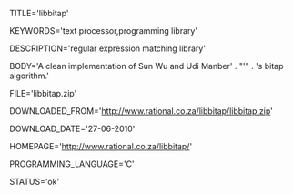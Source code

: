 
TITLE='libbitap'

KEYWORDS='text processor,programming library'

DESCRIPTION='regular expression matching library'

BODY='A clean implementation of Sun Wu and Udi Manber' . "'" . 's bitap algorithm.'

FILE='libbitap.zip'

DOWNLOADED_FROM='http://www.rational.co.za/libbitap/libbitap.zip'

DOWNLOAD_DATE='27-06-2010'

HOMEPAGE='http://www.rational.co.za/libbitap/'

PROGRAMMING_LANGUAGE='C'

STATUS='ok'